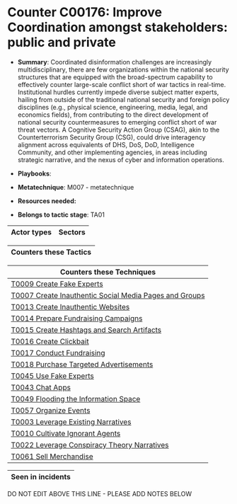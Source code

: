 # Counter C00176: Improve Coordination amongst stakeholders: public and private

* **Summary**: Coordinated disinformation challenges are increasingly multidisciplinary, there are few organizations within the national security structures that are equipped with the broad-spectrum capability to effectively counter large-scale conflict short of war tactics in real-time. Institutional hurdles currently impede diverse subject matter experts, hailing from outside of the traditional national security and foreign policy disciplines (e.g., physical science, engineering, media, legal, and economics fields), from contributing to the direct development of national security countermeasures to emerging conflict short of war threat vectors. A Cognitive Security Action Group (CSAG), akin to the Counterterrorism Security Group (CSG), could drive interagency alignment across equivalents of DHS, DoS, DoD, Intelligence Community, and other implementing agencies, in areas including strategic narrative, and the nexus of cyber and information operations. 

* **Playbooks**: 

* **Metatechnique**: M007 - metatechnique

* **Resources needed:** 

* **Belongs to tactic stage**: TA01


| Actor types | Sectors |
| ----------- | ------- |



| Counters these Tactics |
| ---------------------- |



| Counters these Techniques |
| ------------------------- |
| [T0009 Create Fake Experts](../../generated_pages/techniques/T0009.md) |
| [T0007 Create Inauthentic Social Media Pages and Groups](../../generated_pages/techniques/T0007.md) |
| [T0013 Create Inauthentic Websites](../../generated_pages/techniques/T0013.md) |
| [T0014 Prepare Fundraising Campaigns](../../generated_pages/techniques/T0014.md) |
| [T0015 Create Hashtags and Search Artifacts](../../generated_pages/techniques/T0015.md) |
| [T0016 Create Clickbait](../../generated_pages/techniques/T0016.md) |
| [T0017 Conduct Fundraising](../../generated_pages/techniques/T0017.md) |
| [T0018 Purchase Targeted Advertisements](../../generated_pages/techniques/T0018.md) |
| [T0045 Use Fake Experts](../../generated_pages/techniques/T0045.md) |
| [T0043 Chat Apps](../../generated_pages/techniques/T0043.md) |
| [T0049 Flooding the Information Space](../../generated_pages/techniques/T0049.md) |
| [T0057 Organize Events](../../generated_pages/techniques/T0057.md) |
| [T0003 Leverage Existing Narratives](../../generated_pages/techniques/T0003.md) |
| [T0010 Cultivate Ignorant Agents](../../generated_pages/techniques/T0010.md) |
| [T0022 Leverage Conspiracy Theory Narratives](../../generated_pages/techniques/T0022.md) |
| [T0061 Sell Merchandise](../../generated_pages/techniques/T0061.md) |



| Seen in incidents |
| ----------------- |


DO NOT EDIT ABOVE THIS LINE - PLEASE ADD NOTES BELOW
